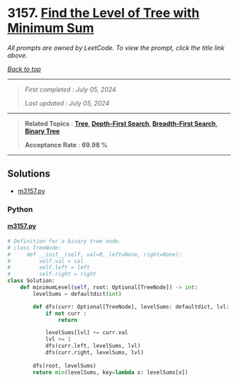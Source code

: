# 3157. [Find the Level of Tree with Minimum Sum](<https://leetcode.com/problems/find-the-level-of-tree-with-minimum-sum>)

*All prompts are owned by LeetCode. To view the prompt, click the title link above.*

*[Back to top](<../README.md>)*

------

> *First completed : July 05, 2024*
>
> *Last updated : July 05, 2024*

------

> **Related Topics** : **[Tree](<by_topic/Tree.md>), [Depth-First Search](<by_topic/Depth-First Search.md>), [Breadth-First Search](<by_topic/Breadth-First Search.md>), [Binary Tree](<by_topic/Binary Tree.md>)**
>
> **Acceptance Rate** : **69.98 %**

------

## Solutions

- [m3157.py](<../my-submissions/m3157.py>)
### Python
#### [m3157.py](<../my-submissions/m3157.py>)
```Python
# Definition for a binary tree node.
# class TreeNode:
#     def __init__(self, val=0, left=None, right=None):
#         self.val = val
#         self.left = left
#         self.right = right
class Solution:
    def minimumLevel(self, root: Optional[TreeNode]) -> int:
        levelSums = defaultdict(int)

        def dfs(curr: Optional[TreeNode], levelSums: defaultdict, lvl: int = 1) -> None :
            if not curr :
                return

            levelSums[lvl] += curr.val
            lvl += 1
            dfs(curr.left, levelSums, lvl)
            dfs(curr.right, levelSums, lvl)
        
        dfs(root, levelSums)
        return min(levelSums, key=lambda x: levelSums[x])
```

